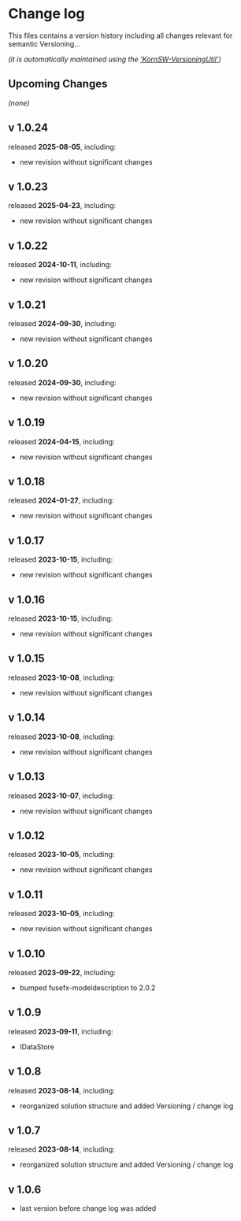 # Change log
This files contains a version history including all changes relevant for semantic Versioning...

*(it is automatically maintained using the ['KornSW-VersioningUtil'](https://github.com/KornSW/VersioningUtil))*




## Upcoming Changes

*(none)*



## v 1.0.24
released **2025-08-05**, including:
 - new revision without significant changes



## v 1.0.23
released **2025-04-23**, including:
 - new revision without significant changes



## v 1.0.22
released **2024-10-11**, including:
 - new revision without significant changes



## v 1.0.21
released **2024-09-30**, including:
 - new revision without significant changes



## v 1.0.20
released **2024-09-30**, including:
 - new revision without significant changes



## v 1.0.19
released **2024-04-15**, including:
 - new revision without significant changes



## v 1.0.18
released **2024-01-27**, including:
 - new revision without significant changes



## v 1.0.17
released **2023-10-15**, including:
 - new revision without significant changes



## v 1.0.16
released **2023-10-15**, including:
 - new revision without significant changes



## v 1.0.15
released **2023-10-08**, including:
 - new revision without significant changes



## v 1.0.14
released **2023-10-08**, including:
 - new revision without significant changes



## v 1.0.13
released **2023-10-07**, including:
 - new revision without significant changes



## v 1.0.12
released **2023-10-05**, including:
 - new revision without significant changes



## v 1.0.11
released **2023-10-05**, including:
 - new revision without significant changes



## v 1.0.10
released **2023-09-22**, including:
 - bumped fusefx-modeldescription to 2.0.2



## v 1.0.9
released **2023-09-11**, including:
 - IDataStore



## v 1.0.8
released **2023-08-14**, including:
 - reorganized solution structure and added Versioning / change log



## v 1.0.7
released **2023-08-14**, including:
 - reorganized solution structure and added Versioning / change log



## v 1.0.6
 - last version before change log was added



